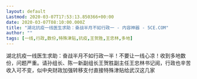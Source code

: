 ```yaml
---
layout: default
Lastmod: 2020-03-07T17:53:13.850366+00:00
date: 2020-03-07T08:10:00.000Z
title: "湖北抗疫一线医生求助：奋战半月不如行政一 - 内容神器 - 5CE.COM"
author: ""
tags: [一线,行政,数份,特殊津贴,抗疫,王贺胜,王忠林,多地]
---
```


湖北抗疫一线医生求助：奋战半月不如行政一半！不要让一线心凉！收到多地数份，问题严重。请孙组长、陈一新副组长王贺胜副主任王忠林书记阅，行政也辛苦收入可不变，似中央财政加强转移支付直接特殊津贴给武汉这几家


